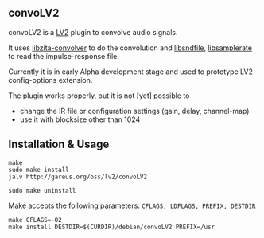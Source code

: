 convoLV2
--------

convoLV2 is a [LV2](http://lv2plug.in) plugin to convolve audio signals.

It uses [libzita-convolver](http://kokkinizita.linuxaudio.org/linuxaudio/downloads/index.html)
to do the convolution and [libsndfile](http://www.mega-nerd.com/libsndfile/),
[libsamplerate](http://www.mega-nerd.com/SRC/) to read the impulse-response file.

Currently it is in early Alpha development stage and used to prototype
LV2 config-options extension.

The plugin works properly, but it is not [yet] possible to
*   change the IR file or configuration settings (gain, delay, channel-map)
*   use it with blocksize other than 1024

Installation & Usage
--------------------

    make
    sudo make install
    jalv http://gareus.org/oss/lv2/convoLV2
    
    sudo make uninstall

Make accepts the following parameters: `CFLAGS, LDFLAGS, PREFIX, DESTDIR`

    make CFLAGS=-O2
    make install DESTDIR=$(CURDIR)/debian/convoLV2 PREFIX=/usr
